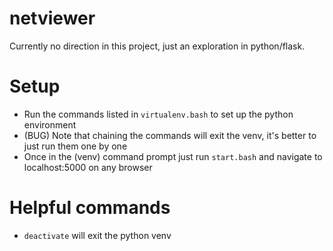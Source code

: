 # netviewer

Currently no direction in this project, just an exploration in python/flask.

# Setup
- Run the commands listed in `virtualenv.bash` to set up the python environment
- (BUG) Note that chaining the commands will exit the venv, it's better to just run them one by one
- Once in the (venv) command prompt just run `start.bash` and navigate to localhost:5000 on any browser

# Helpful commands
- `deactivate` will exit the python venv
